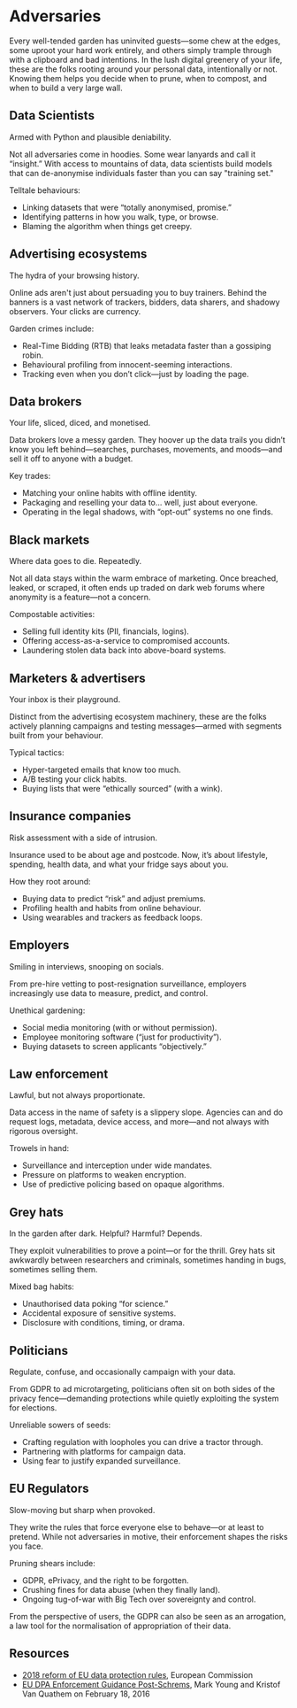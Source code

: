 # Adversaries

Every well-tended garden has uninvited guests—some chew at the edges, some uproot your hard work entirely, and others 
simply trample through with a clipboard and bad intentions. In the lush digital greenery of your life, these are the 
folks rooting around your personal data, intentionally or not. Knowing them helps you decide when to prune, when to 
compost, and when to build a very large wall.

## Data Scientists

Armed with Python and plausible deniability.

Not all adversaries come in hoodies. Some wear lanyards and call it “insight.” With access to mountains of data, data scientists build models that can de-anonymise individuals faster than you can say "training set."

Telltale behaviours:

* Linking datasets that were “totally anonymised, promise.”
* Identifying patterns in how you walk, type, or browse.
* Blaming the algorithm when things get creepy.

## Advertising ecosystems

The hydra of your browsing history.

Online ads aren't just about persuading you to buy trainers. Behind the banners is a vast network of trackers, bidders, data sharers, and shadowy observers. Your clicks are currency.

Garden crimes include:

* Real-Time Bidding (RTB) that leaks metadata faster than a gossiping robin.
* Behavioural profiling from innocent-seeming interactions.
* Tracking even when you don’t click—just by loading the page.

## Data brokers

Your life, sliced, diced, and monetised.

Data brokers love a messy garden. They hoover up the data trails you didn’t know you left behind—searches, purchases, movements, and moods—and sell it off to anyone with a budget.

Key trades:

* Matching your online habits with offline identity.
* Packaging and reselling your data to… well, just about everyone.
* Operating in the legal shadows, with “opt-out” systems no one finds.

## Black markets

Where data goes to die. Repeatedly.

Not all data stays within the warm embrace of marketing. Once breached, leaked, or scraped, it often ends up traded on dark web forums where anonymity is a feature—not a concern.

Compostable activities:

* Selling full identity kits (PII, financials, logins).
* Offering access-as-a-service to compromised accounts.
* Laundering stolen data back into above-board systems.

## Marketers & advertisers

Your inbox is their playground.

Distinct from the advertising ecosystem machinery, these are the folks actively planning campaigns and testing messages—armed with segments built from your behaviour.

Typical tactics:

* Hyper-targeted emails that know too much.
* A/B testing your click habits.
* Buying lists that were “ethically sourced” (with a wink).

## Insurance companies

Risk assessment with a side of intrusion.

Insurance used to be about age and postcode. Now, it’s about lifestyle, spending, health data, and what your fridge says about you.

How they root around:

* Buying data to predict “risk” and adjust premiums.
* Profiling health and habits from online behaviour.
* Using wearables and trackers as feedback loops.

## Employers

Smiling in interviews, snooping on socials.

From pre-hire vetting to post-resignation surveillance, employers increasingly use data to measure, predict, and control.

Unethical gardening:

* Social media monitoring (with or without permission).
* Employee monitoring software (“just for productivity”).
* Buying datasets to screen applicants “objectively.”

## Law enforcement

Lawful, but not always proportionate.

Data access in the name of safety is a slippery slope. Agencies can and do request logs, metadata, device access, and more—and not always with rigorous oversight.

Trowels in hand:

* Surveillance and interception under wide mandates.
* Pressure on platforms to weaken encryption.
* Use of predictive policing based on opaque algorithms.

## Grey hats

In the garden after dark. Helpful? Harmful? Depends.

They exploit vulnerabilities to prove a point—or for the thrill. Grey hats sit awkwardly between researchers and criminals, sometimes handing in bugs, sometimes selling them.

Mixed bag habits:

* Unauthorised data poking “for science.”
* Accidental exposure of sensitive systems.
* Disclosure with conditions, timing, or drama.

## Politicians

Regulate, confuse, and occasionally campaign with your data.

From GDPR to ad microtargeting, politicians often sit on both sides of the privacy fence—demanding protections while quietly exploiting the system for elections.

Unreliable sowers of seeds:

* Crafting regulation with loopholes you can drive a tractor through.
* Partnering with platforms for campaign data.
* Using fear to justify expanded surveillance.

## EU Regulators

Slow-moving but sharp when provoked.

They write the rules that force everyone else to behave—or at least to pretend. While not adversaries in motive, their enforcement shapes the risks you face.

Pruning shears include:

* GDPR, ePrivacy, and the right to be forgotten.
* Crushing fines for data abuse (when they finally land).
* Ongoing tug-of-war with Big Tech over sovereignty and control.

From the perspective of users, the GDPR can also be seen as an arrogation, a law tool for the normalisation of appropriation of their data.

## Resources

* [2018 reform of EU data protection rules](https://ec.europa.eu/info/), European Commission
* [EU DPA Enforcement Guidance Post-Schrems](https://www.insideprivacy.com/international/european-union/eu-dpa-enforcement-guidance-post-schrems/), Mark Young and Kristof Van Quathem on February 18, 2016

